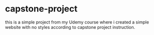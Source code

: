 # capstone-project
this is a simple project from my Udemy course where i created a simple website with no styles according to capstone project instruction.
